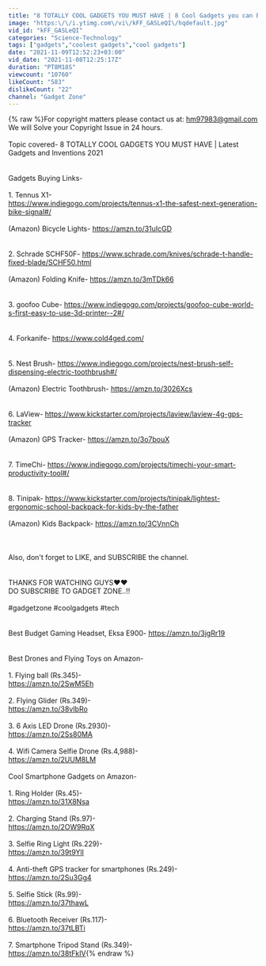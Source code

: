 ```yaml
---
title: "8 TOTALLY COOL GADGETS YOU MUST HAVE | 8 Cool Gadgets you can Buy on Amazon 2021"
image: "https:\/\/i.ytimg.com\/vi\/kFF_GASLeQI\/hqdefault.jpg"
vid_id: "kFF_GASLeQI"
categories: "Science-Technology"
tags: ["gadgets","coolest gadgets","cool gadgets"]
date: "2021-11-09T12:52:23+03:00"
vid_date: "2021-11-08T12:25:17Z"
duration: "PT8M18S"
viewcount: "10760"
likeCount: "583"
dislikeCount: "22"
channel: "Gadget Zone"
---
```

{% raw %}For copyright matters please contact us at: hm97983@gmail.com<br />We will Solve your Copyright Issue in 24 hours.<br /><br />Topic covered- 8 TOTALLY COOL GADGETS YOU MUST HAVE | Latest Gadgets and Inventions 2021<br /><br /><br />Gadgets Buying Links-<br /><br />1. Tennus X1-<br /><a rel="nofollow" target="blank" href="https://www.indiegogo.com/projects/tennus-x1-the-safest-next-generation-bike-signal#/">https://www.indiegogo.com/projects/tennus-x1-the-safest-next-generation-bike-signal#/</a><br /><br />(Amazon) Bicycle Lights- <a rel="nofollow" target="blank" href="https://amzn.to/31uIcGD">https://amzn.to/31uIcGD</a><br /><br /><br />2. Schrade SCHF50F- <a rel="nofollow" target="blank" href="https://www.schrade.com/knives/schrade-t-handle-fixed-blade/SCHF50.html">https://www.schrade.com/knives/schrade-t-handle-fixed-blade/SCHF50.html</a><br /><br />(Amazon) Folding Knife- <a rel="nofollow" target="blank" href="https://amzn.to/3mTDk66">https://amzn.to/3mTDk66</a><br /><br /><br />3. goofoo Cube- <a rel="nofollow" target="blank" href="https://www.indiegogo.com/projects/goofoo-cube-world-s-first-easy-to-use-3d-printer--2#/">https://www.indiegogo.com/projects/goofoo-cube-world-s-first-easy-to-use-3d-printer--2#/</a><br /><br /><br />4. Forkanife- <a rel="nofollow" target="blank" href="https://www.cold4ged.com/">https://www.cold4ged.com/</a><br /><br /><br />5. Nest Brush- <a rel="nofollow" target="blank" href="https://www.indiegogo.com/projects/nest-brush-self-dispensing-electric-toothbrush#/">https://www.indiegogo.com/projects/nest-brush-self-dispensing-electric-toothbrush#/</a><br /><br />(Amazon) Electric Toothbrush- <a rel="nofollow" target="blank" href="https://amzn.to/3026Xcs">https://amzn.to/3026Xcs</a><br /><br /><br />6. LaView- <a rel="nofollow" target="blank" href="https://www.kickstarter.com/projects/laview/laview-4g-gps-tracker">https://www.kickstarter.com/projects/laview/laview-4g-gps-tracker</a><br /><br />(Amazon) GPS Tracker- <a rel="nofollow" target="blank" href="https://amzn.to/3o7bouX">https://amzn.to/3o7bouX</a><br /><br /><br />7. TimeChi- <a rel="nofollow" target="blank" href="https://www.indiegogo.com/projects/timechi-your-smart-productivity-tool#/">https://www.indiegogo.com/projects/timechi-your-smart-productivity-tool#/</a><br /><br /><br />8. Tinipak- <a rel="nofollow" target="blank" href="https://www.kickstarter.com/projects/tinipak/lightest-ergonomic-school-backpack-for-kids-by-the-father">https://www.kickstarter.com/projects/tinipak/lightest-ergonomic-school-backpack-for-kids-by-the-father</a><br /><br />(Amazon) Kids Backpack- <a rel="nofollow" target="blank" href="https://amzn.to/3CVnnCh">https://amzn.to/3CVnnCh</a><br /><br /><br /><br />Also, don't forget to LIKE, and SUBSCRIBE the channel.<br /><br /><br />THANKS FOR WATCHING GUYS♥️♥️<br />DO SUBSCRIBE TO GADGET ZONE..!!<br /><br />#gadgetzone #coolgadgets #tech<br /><br /><br />Best Budget Gaming Headset, Eksa E900- <a rel="nofollow" target="blank" href="https://amzn.to/3jgRr19">https://amzn.to/3jgRr19</a><br /><br /><br />Best Drones and Flying Toys on Amazon-<br /><br />1. Flying ball (Rs.345)-<br /><a rel="nofollow" target="blank" href="https://amzn.to/2SwM5Eh">https://amzn.to/2SwM5Eh</a><br /><br />2. Flying Glider (Rs.349)-<br /><a rel="nofollow" target="blank" href="https://amzn.to/38vIbRo">https://amzn.to/38vIbRo</a><br /><br />3. 6 Axis LED Drone (Rs.2930)-<br /><a rel="nofollow" target="blank" href="https://amzn.to/2Ss80MA">https://amzn.to/2Ss80MA</a><br /><br />4. Wifi Camera Selfie Drone (Rs.4,988)-<br /><a rel="nofollow" target="blank" href="https://amzn.to/2UUM8LM">https://amzn.to/2UUM8LM</a><br /><br />Cool Smartphone Gadgets on Amazon-<br /><br />1. Ring Holder (Rs.45)-<br /><a rel="nofollow" target="blank" href="https://amzn.to/31X8Nsa">https://amzn.to/31X8Nsa</a><br /><br />2. Charging Stand (Rs.97)-<br /><a rel="nofollow" target="blank" href="https://amzn.to/2OW9RqX">https://amzn.to/2OW9RqX</a><br /><br />3. Selfie Ring Light (Rs.229)-<br /><a rel="nofollow" target="blank" href="https://amzn.to/39t9YlI">https://amzn.to/39t9YlI</a><br /><br />4. Anti-theft GPS tracker for smartphones (Rs.249)-<br /><a rel="nofollow" target="blank" href="https://amzn.to/2Su3Gg4">https://amzn.to/2Su3Gg4</a><br /><br />5. Selfie Stick (Rs.99)-<br /><a rel="nofollow" target="blank" href="https://amzn.to/37thawL">https://amzn.to/37thawL</a><br /><br />6. Bluetooth Receiver (Rs.117)-<br /><a rel="nofollow" target="blank" href="https://amzn.to/37tLBTi">https://amzn.to/37tLBTi</a><br /><br />7. Smartphone Tripod Stand (Rs.349)-<br /><a rel="nofollow" target="blank" href="https://amzn.to/38tFkIV">https://amzn.to/38tFkIV</a>{% endraw %}

